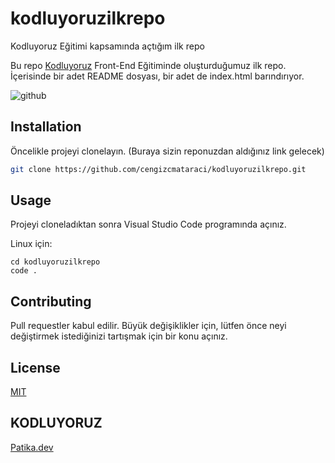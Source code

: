 # kodluyoruzilkrepo
Kodluyoruz Eğitimi kapsamında açtığım ilk repo

Bu repo [Kodluyoruz](https://www.kodluyoruz.org) Front-End Eğitiminde oluşturduğumuz ilk repo. İçerisinde bir adet README dosyası, bir adet de index.html barındırıyor.

![github]([https://www.facebook.com/kodluyoruz/photos/a.501880973353048/1191015877772884](https://www.google.com/search?q=kodluyoruz+png&sxsrf=ALiCzsZXIYzaRrEavfSs5-VcpTUMCig4Vg:1667652112776&source=lnms&tbm=isch&sa=X&ved=2ahUKEwjpwameiJf7AhVRYPEDHdEHCVIQ_AUoAXoECAIQAw&biw=1920&bih=969&dpr=1#imgrc=s_9DjRe3FgTwwM))

## Installation

Öncelikle projeyi clonelayın. (Buraya sizin reponuzdan aldığınız link gelecek)

```bash
git clone https://github.com/cengizcmataraci/kodluyoruzilkrepo.git
```

## Usage

Projeyi cloneladıktan sonra Visual Studio Code programında açınız.

Linux için:
```linux
cd kodluyoruzilkrepo
code .
```

## Contributing
Pull requestler kabul edilir. Büyük değişiklikler için, lütfen önce neyi değiştirmek istediğinizi tartışmak için bir konu açınız.


## License
[MIT](https://choosealicense.com/licenses/mit/)


## KODLUYORUZ
[Patika.dev](https://www.patika.dev/tr)
